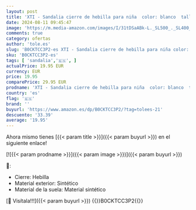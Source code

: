 ```yaml
---
layout: post
title: 'XTI - Sandalia cierre de hebilla para niña  color: blanco  talla: 33'
date: 2024-08-11 09:45:47
image: 'https://m.media-amazon.com/images/I/31tDSaABk-L._SL500_._SL400_.jpg'
comments: true
category: ofertas
author: 'tole.es'
slug: 'B0CKTCC3P2-es XTI - Sandalia cierre de hebilla para niña color: blanco...'
sku: 'B0CKTCC3P2-es'
tags: [ 'sandalia','🇪🇸', ]
actualPrice: 19.95 EUR
currency: EUR
price: 19.95
comparePrice: 29.95 EUR
prodname: 'XTI - Sandalia cierre de hebilla para niña  color: blanco  talla: 33'
country: 'es'
flag: '🇪🇸'
brand: ''
buyurl: 'https://www.amazon.es/dp/B0CKTCC3P2/?tag=tolees-21'
descuento: '33.39'
average: '19.95'
---
```


Ahora mismo tienes [{{< param title >}}]({{< param buyurl >}}) en el siguiente enlace!

[![{{< param prodname >}}]({{< param image >}})]({{< param buyurl >}})

🔎:

- Cierre: Hebilla
- Material exterior: Sintético
- Material de la suela: Material sintético

[🛒 Visítala!!!]({{< param buyurl >}})
{{<world>}}B0CKTCC3P2{{</world>}}
